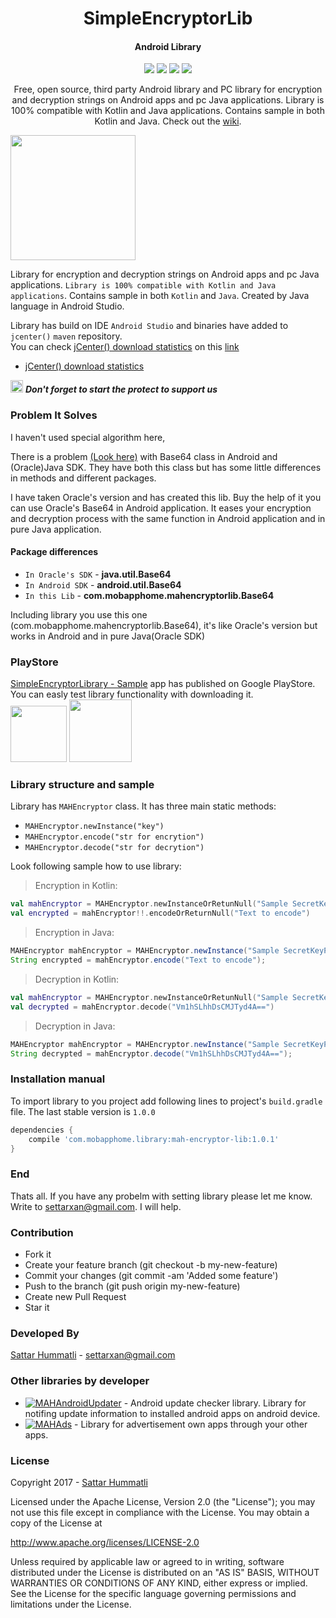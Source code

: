 <h1 align="center">SimpleEncryptorLib</h1>
<h4 align="center">Android Library</h4>

<p align="center">
  <a target="_blank" href="https://bintray.com/hummatli/maven/mah-encryptor-lib/_latestVersion"><img src="https://api.bintray.com/packages/hummatli/maven/mah-encryptor-lib/images/download.svg"></a>
  <a target="_blank" href="https://android-arsenal.com/api?level=15"><img src="https://img.shields.io/badge/API-15%2B-brightgreen.svg?style=flat"></a>
  <a target="_blank" href="http://www.apache.org/licenses/LICENSE-2.0"><img src="https://img.shields.io/hexpm/l/plug.svg?maxAge=2592000"></a>
  <a target="_blank" href="http://android-arsenal.com/details/1/4497"><img src="https://img.shields.io/badge/Android%20Arsenal-MAHEncryptorLibrary-brightgreen.svg?style=flat" /></a>
</p>

<p align="center">Free, open source, third party Android library and PC library for encryption and decryption strings on Android apps and pc Java applications.  Library is 100% compatible with Kotlin and Java applications. Contains sample in both Kotlin and Java. Check out the <a href="https://github.com/hummatli/MAHEncryptorLib/wiki">wiki</a>.</p>

<p align="left">
<img src="https://raw.githubusercontent.com/hummatli/MAHEncryptorLib/master/imgs/main_activity.png" width="200px"/>
</p>
<!--[ ![Download](https://api.bintray.com/packages/hummatli/maven/mah-encryptor-lib/images/download.svg) ](https://bintray.com/hummatli/maven/mah-encryptor-lib/_latestVersion) 
[![API](https://img.shields.io/badge/API-15%2B-brightgreen.svg?style=flat)](https://android-arsenal.com/api?level=15) [![Hex.pm](https://img.shields.io/hexpm/l/plug.svg?maxAge=2592000)](http://www.apache.org/licenses/LICENSE-2.0) [![Android Arsenal](https://img.shields.io/badge/Android%20Arsenal-MAHEncryptorLibrary-brightgreen.svg?style=flat)](http://android-arsenal.com/details/1/4497)-->

Library for encryption and decryption strings on Android apps and pc Java applications. `Library is 100% compatible with Kotlin and Java applications`. Contains sample in both `Kotlin` and `Java`. Created by Java language in Android Studio.

Library has build on IDE `Android Studio` and binaries have added to `jcenter()`  `maven` repository.
<br>You can check  [jCenter() download statistics](https://bintray.com/hummatli/maven/mah-encryptor-lib#statistics) on this [link](https://bintray.com/hummatli/maven/mah-encryptor-lib#statistics)

* [jCenter() download statistics](https://bintray.com/hummatli/maven/mah-encryptor-lib#statistics)

<img src="https://raw.githubusercontent.com/hummatli/MAHEncryptorLib/master/imgs/green_star.png" width="20px"/>  _**Don't forget to start the protect to support us**_

### Problem It Solves
I haven't used special algorithm here, 

There is a problem [(Look here)](https://stackoverflow.com/questions/32935783/java-different-results-when-decoding-base64-string-with-java-util-base64-vs-and) with Base64 class in Android and (Oracle)Java SDK. They have both this class but has some little differences in methods and different packages. 

I have taken Oracle's version and has created this lib. Buy the help of it you can use Oracle's Base64 in Android application. It eases your encryption and decryption process with the same function in Android application and in pure Java application.

#### Package differences  
* `In Oracle's SDK` - **java.util.Base64** 
* `In Android SDK` - **android.util.Base64**
* `In this Lib` - **com.mobapphome.mahencryptorlib.Base64** 

Including library you use this one (com.mobapphome.mahencryptorlib.Base64), it's like Oracle's version but works in Android and in pure Java(Oracle SDK)


### PlayStore
<a href="https://play.google.com/store/apps/details?id=com.mobapphome.mahencryptorlib">SimpleEncryptorLibrary - Sample</a> app has published on Google PlayStore. You can easly test library functionality with downloading it.
<br><a href="https://play.google.com/store/apps/details?id=com.mobapphome.mahencryptorlib"><img src="https://raw.githubusercontent.com/hummatli/MAHEncryptorLib/master/imgs/google-play-badge.png" height="90px"/></a> <img src="https://raw.githubusercontent.com/hummatli/MAHEncryptorLib/master/imgs/mahencryptor_google_play_url_qr_code.jpg" height="100px"/>

### Library structure and sample
Library has `MAHEncryptor` class. It has three main static methods:
* `MAHEncryptor.newInstance("key")`
* `MAHEncryptor.encode("str for encrytion")`
* `MAHEncryptor.decode("str for decrytion")`

Look following sample how to use library:
> Encryption in Kotlin:
```kotlin
val mahEncryptor = MAHEncryptor.newInstanceOrRetunNull("Sample SecretKeyPhrase")
val encrypted = mahEncryptor!!.encodeOrReturnNull("Text to encode")
```
> Encryption in Java:
```java
MAHEncryptor mahEncryptor = MAHEncryptor.newInstance("Sample SecretKeyPhrase");
String encrypted = mahEncryptor.encode("Text to encode");
```

> Decryption in Kotlin:
```kotlin
val mahEncryptor = MAHEncryptor.newInstanceOrRetunNull("Sample SecretKeyPhrase")
val decrypted = mahEncryptor.decode("Vm1hSLhhDsCMJTyd4A==")
```
> Decryption in Java:
```java
MAHEncryptor mahEncryptor = MAHEncryptor.newInstance("Sample SecretKeyPhrase");
String decrypted = mahEncryptor.decode("Vm1hSLhhDsCMJTyd4A==");
```

### Installation manual
To import library to you project add following lines to project's `build.gradle` file. The last stable version is `1.0.0`

```gradle
dependencies {
    compile 'com.mobapphome.library:mah-encryptor-lib:1.0.1'
}
```


### End
Thats all. If you have any probelm with setting library please let me know. Write to settarxan@gmail.com. I will help.


### Contribution
* Fork it
* Create your feature branch (git checkout -b my-new-feature)
* Commit your changes (git commit -am 'Added some feature')
* Push to the branch (git push origin my-new-feature)
* Create new Pull Request
* Star it


### Developed By
[Sattar Hummatli](https://www.linkedin.com/in/hummatli) - settarxan@gmail.com

### Other libraries by developer
* [![MAHAndroidUpdater](https://img.shields.io/badge/GitHUB-MAHAndroidUpdater-green.svg)](https://github.com/hummatli/MAHAndroidUpdater) - Android update checker library. Library for notifing update information to installed android apps on android device.  
* [![MAHAds](https://img.shields.io/badge/GitHUB-MAHAds-green.svg)](https://github.com/hummatli/MAHAds) - Library for advertisement own apps through your other apps.

### License
Copyright 2017  - <a href="https://www.linkedin.com/in/hummatli">Sattar Hummatli</a>   

Licensed under the Apache License, Version 2.0 (the "License");
you may not use this file except in compliance with the License.
You may obtain a copy of the License at

   http://www.apache.org/licenses/LICENSE-2.0

Unless required by applicable law or agreed to in writing, software
distributed under the License is distributed on an "AS IS" BASIS,
WITHOUT WARRANTIES OR CONDITIONS OF ANY KIND, either express or implied.
See the License for the specific language governing permissions and
limitations under the License.
